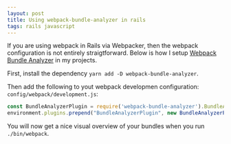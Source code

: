```yaml
---
layout: post
title: Using webpack-bundle-analyzer in rails
tags: rails javascript
---
```


If you are using webpack in Rails via Webpacker, then the webpack configuration
is not entirely straigtforward. Below is how I setup [Webpack Bundle
Analyzer](https://github.com/webpack-contrib/webpack-bundle-analyzer) in my
projects.

First, install the dependency `yarn add -D webpack-bundle-analyzer`.

Then add the following to yout webpack developmen configuration:
`config/webpack/development.js`:

``` javascript
const BundleAnalyzerPlugin = require('webpack-bundle-analyzer').BundleAnalyzerPlugin;
environment.plugins.prepend("BundleAnalyzerPlugin", new BundleAnalyzerPlugin());
```

You will now get a nice visual overview of your bundles when you run
`./bin/webpack`.
